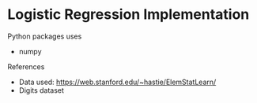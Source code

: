 # Logistic Regression Implementation

Python packages uses
* numpy

References
* Data used: https://web.stanford.edu/~hastie/ElemStatLearn/
* Digits dataset
